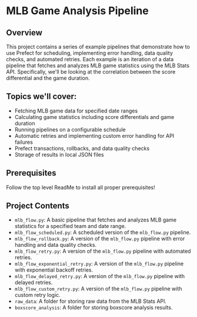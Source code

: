 # MLB Game Analysis Pipeline

## Overview
This project contains a series of example pipelines that demonstrate how to use Prefect for scheduling, implementing error handling, data quality checks, and automated retries. Each example is an iteration of a data pipeline that fetches and analyzes MLB game statistics using the MLB Stats API. Specifically, we'll be looking at the correlation between the score differential and the game duration.

## Topics we'll cover:
- Fetching MLB game data for specified date ranges
- Calculating game statistics including score differentials and game duration
- Running pipelines on a configurable schedule
- Automatic retries and implementing custom error handling for API failures
- Prefect transactions, rollbacks, and data quality checks
- Storage of results in local JSON files

## Prerequisites
Follow the top level ReadMe to install all proper prerequisites!

## Project Contents
- `mlb_flow.py`: A basic pipeline that fetches and analyzes MLB game statistics for a specified team and date range.
- `mlb_flow_scheduled.py`: A scheduled version of the `mlb_flow.py` pipeline.
- `mlb_flow_rollback.py`: A version of the `mlb_flow.py` pipeline with error handling and data quality checks.
- `mlb_flow_retry.py`: A version of the `mlb_flow.py` pipeline with automated retries.
- `mlb_flow_exponential_retry.py`: A version of the `mlb_flow.py` pipeline with exponential backoff retries.
- `mlb_flow_delayed_retry.py`: A version of the `mlb_flow.py` pipeline with delayed retries.
- `mlb_flow_custom_retry.py`: A version of the `mlb_flow.py` pipeline with custom retry logic.
- `raw_data`: A folder for storing raw data from the MLB Stats API.
- `boxscore_analysis`: A folder for storing boxscore analysis results.
